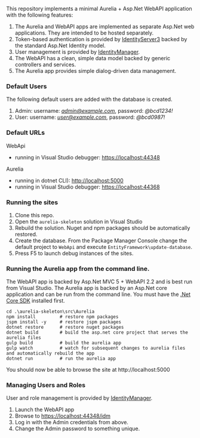 This repository implements a minimal Aurelia + Asp.Net WebAPI application with the following features:

1. The Aurelia and WebAPI apps are implemented as separate Asp.Net web applications. They are intended to be hosted separately.
2. Token-based authentication is provided by [IdentityServer3](https://github.com/IdentityServer3) backed by the standard Asp.Net Identity model.
3. User management is provided by [IdentityManager](https://github.com/IdentityManager). 
4. The WebAPI has a clean, simple data model backed by generic controllers and services.
5. The Aurelia app provides simple dialog-driven data management.

### Default Users

The following default users are added with the database is created.

1. Admin: username: *admin@example.com*, password: *@bcd1234!*
2. User:  username: *user@example.com*,  password: *@bcd0987!*

### Default URLs

WebApi
* running in Visual Studio debugger: [https://localhost:44348](https://localhost:44348)

Aurelia 
 * running in dotnet CLI): [http://localhost:5000](http://localhost:5000)
 * running in Visual Studio debugger: [https://localhost:44368](https://localhost:44368)

### Running the sites

1. Clone this repo.
2. Open the `aurelia-skeleton` solution in Visual Studio
3. Rebuild the solution. Nuget and npm packages should be automatically restored.
4. Create the database. From the Package Manager Console change the default project to `WebApi` and execute `EntityFramework\update-database`.
5. Press F5 to launch debug instances of the sites.

### Running the Aurelia app from the command line.

The WebAPI app is backed by Asp.Net MVC 5 + WebAPI 2.2 and is best run from Visual Studio. 
The Aurelia app is backed by an Asp.Net core application and can be run from the command line. 
You must have the [.Net Core SDK](https://www.microsoft.com/net/core) installed first.

```
cd .\aurelia-skeleton\src\Aurelia
npm install         # restore npm packages
jspm install -y     # restore jspm packages
dotnet restore      # restore nuget packages
dotnet build        # build the asp.net core project that serves the aurelia files
gulp build          # build the aurelia app
gulp watch          # watch for subsequent changes to aurelia files and automatically rebuild the app
dotnet run          # run the aurelia app
```
You should now be able to browse the site at http://localhost:5000

### Managing Users and Roles

User and role management is provided by [IdentityManager](https://github.com/IdentityManager).

1. Launch the WebAPI app
2. Browse to [https://localhost:44348/idm](https://localhost:44348/idm)
3. Log in with the Admin credentials from above.
4. Change the Admin password to something unique.
